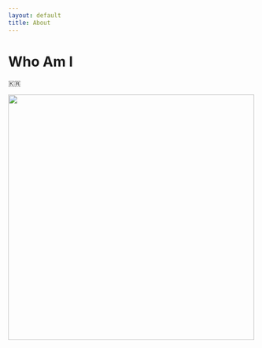 ```yaml
---
layout: default
title: About
---
```


# Who Am I

🇰🇷

<img width="500" alt="" src="https://user-images.githubusercontent.com/37218734/105347166-dd3b5600-5c29-11eb-875d-270e1dc20919.png">
